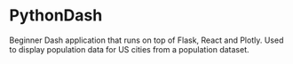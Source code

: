 # PythonDash
Beginner Dash application that runs on top of Flask, React and Plotly. Used to display population data for US cities from a population dataset.
